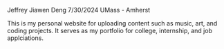 Jeffrey Jiawen Deng
7/30/2024
UMass - Amherst

This is my personal website for uploading content such as music, art, and coding projects. It serves as my portfolio for college, internship, and job applciations. 
